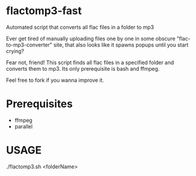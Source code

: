 # flactomp3-fast
Automated script that converts all flac files in a folder to mp3

Ever get tired of manually uploading files one by one in some obscure "flac-to-mp3-converter" site, that also looks like it spawns popups until you start crying?

Fear not, friend! This script finds all flac files in a specified folder and converts them to mp3. Its only prerequisite is bash and ffmpeg.

Feel free to fork if you wanna improve it.


# Prerequisites

- ffmpeg
- parallel

# USAGE
./flactomp3.sh \<folderName\>
